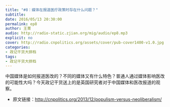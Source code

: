 ```yaml
---
title: "#8：媒体在报道医疗政策时存在什么问题？"
subtitle: 
date: 2016/05/13 20:30:00
permalink: ep8
author: 王菁
audio: http://radio-static.zjian.org/mig/audio/ep8.mp3
explicit: no
cover: http://radio.cnpolitics.org/assets/cover/pub-cover1400-v1.0.jpg
categories:
- 政记干货大排档
tags:
- 政记干货大排档
---
```


中国媒体是如何报道医改的？不同的媒体又有什么特色？普通人通过媒体影响医改的可能性大吗？今天政记干货送上的是英国研究者对于中国媒体和医改报道的观察。

- 原文链接：<http://cnpolitics.org/2013/12/populism-versus-neoliberalism/>

